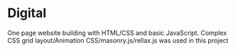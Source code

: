 # Digital
One page website building with HTML/CSS and basic JavaScript. Complex CSS grid layout/Animation CSS/masonry.js/rellax.js was used in this project
